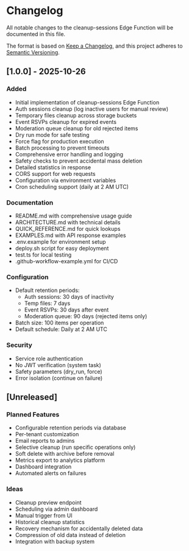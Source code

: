 # Changelog

All notable changes to the cleanup-sessions Edge Function will be documented in this file.

The format is based on [Keep a Changelog](https://keepachangelog.com/en/1.0.0/),
and this project adheres to [Semantic Versioning](https://semver.org/spec/v2.0.0.html).

## [1.0.0] - 2025-10-26

### Added
- Initial implementation of cleanup-sessions Edge Function
- Auth sessions cleanup (log inactive users for manual review)
- Temporary files cleanup across storage buckets
- Event RSVPs cleanup for expired events
- Moderation queue cleanup for old rejected items
- Dry run mode for safe testing
- Force flag for production execution
- Batch processing to prevent timeouts
- Comprehensive error handling and logging
- Safety checks to prevent accidental mass deletion
- Detailed statistics in response
- CORS support for web requests
- Configuration via environment variables
- Cron scheduling support (daily at 2 AM UTC)

### Documentation
- README.md with comprehensive usage guide
- ARCHITECTURE.md with technical details
- QUICK_REFERENCE.md for quick lookups
- EXAMPLES.md with API response examples
- .env.example for environment setup
- deploy.sh script for easy deployment
- test.ts for local testing
- .github-workflow-example.yml for CI/CD

### Configuration
- Default retention periods:
  - Auth sessions: 30 days of inactivity
  - Temp files: 7 days
  - Event RSVPs: 30 days after event
  - Moderation queue: 90 days (rejected items only)
- Batch size: 100 items per operation
- Default schedule: Daily at 2 AM UTC

### Security
- Service role authentication
- No JWT verification (system task)
- Safety parameters (dry_run, force)
- Error isolation (continue on failure)

## [Unreleased]

### Planned Features
- Configurable retention periods via database
- Per-tenant customization
- Email reports to admins
- Selective cleanup (run specific operations only)
- Soft delete with archive before removal
- Metrics export to analytics platform
- Dashboard integration
- Automated alerts on failures

### Ideas
- Cleanup preview endpoint
- Scheduling via admin dashboard
- Manual trigger from UI
- Historical cleanup statistics
- Recovery mechanism for accidentally deleted data
- Compression of old data instead of deletion
- Integration with backup system
